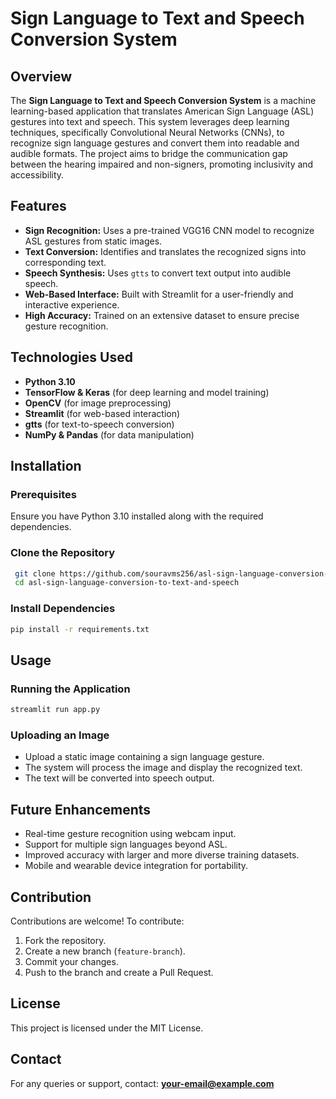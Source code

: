 # Sign Language to Text and Speech Conversion System

## Overview
The **Sign Language to Text and Speech Conversion System** is a machine learning-based application that translates American Sign Language (ASL) gestures into text and speech. This system leverages deep learning techniques, specifically Convolutional Neural Networks (CNNs), to recognize sign language gestures and convert them into readable and audible formats. The project aims to bridge the communication gap between the hearing impaired and non-signers, promoting inclusivity and accessibility.

## Features
- **Sign Recognition:** Uses a pre-trained VGG16 CNN model to recognize ASL gestures from static images.
- **Text Conversion:** Identifies and translates the recognized signs into corresponding text.
- **Speech Synthesis:** Uses `gtts` to convert text output into audible speech.
- **Web-Based Interface:** Built with Streamlit for a user-friendly and interactive experience.
- **High Accuracy:** Trained on an extensive dataset to ensure precise gesture recognition.

## Technologies Used
- **Python 3.10**
- **TensorFlow & Keras** (for deep learning and model training)
- **OpenCV** (for image preprocessing)
- **Streamlit** (for web-based interaction)
- **gtts** (for text-to-speech conversion)
- **NumPy & Pandas** (for data manipulation)

## Installation
### Prerequisites
Ensure you have Python 3.10 installed along with the required dependencies.

### Clone the Repository
```bash
 git clone https://github.com/souravms256/asl-sign-language-conversion-to-text-and-speech.git
 cd asl-sign-language-conversion-to-text-and-speech
```

### Install Dependencies
```bash
pip install -r requirements.txt
```

## Usage
### Running the Application
```bash
streamlit run app.py
```

### Uploading an Image
- Upload a static image containing a sign language gesture.
- The system will process the image and display the recognized text.
- The text will be converted into speech output.

## Future Enhancements
- Real-time gesture recognition using webcam input.
- Support for multiple sign languages beyond ASL.
- Improved accuracy with larger and more diverse training datasets.
- Mobile and wearable device integration for portability.

## Contribution
Contributions are welcome! To contribute:
1. Fork the repository.
2. Create a new branch (`feature-branch`).
3. Commit your changes.
4. Push to the branch and create a Pull Request.

## License
This project is licensed under the MIT License.

## Contact
For any queries or support, contact: **your-email@example.com**

